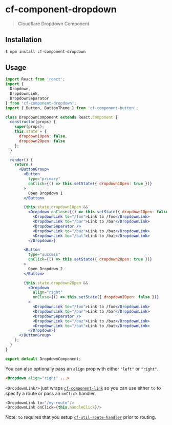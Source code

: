# cf-component-dropdown

> Cloudflare Dropdown Component

## Installation

```sh
$ npm install cf-component-dropdown
```

## Usage

```jsx
import React from 'react';
import {
  Dropdown,
  DropdownLink,
  DropdownSeparator
} from 'cf-component-dropdown';
import { Button, ButtonTheme } from 'cf-component-button';

class DropdownComponent extends React.Component {
  constructor(props) {
    super(props);
    this.state = {
      dropdown1Open: false,
      dropdown2Open: false
    };
  }

  render() {
    return (
      <ButtonGroup>
        <Button
          type="primary"
          onClick={() => this.setState({ dropdown1Open: true })}
        >
          Open Dropdown 1
        </Button>

        {this.state.dropdown1Open &&
          <Dropdown onClose={() => this.setState({ dropdown1Open: false })}>
            <DropdownLink to="/foo">Link to /foo</DropdownLink>
            <DropdownLink to="/bar">Link to /bar</DropdownLink>
            <DropdownSeparator />
            <DropdownLink to="/baz">Link to /baz</DropdownLink>
            <DropdownLink to="/bat">Link to /bat</DropdownLink>
          </Dropdown>}

        <Button
          type="success"
          onClick={() => this.setState({ dropdown2Open: true })}
        >
          Open Dropdown 2
        </Button>

        {this.state.dropdown2Open &&
          <Dropdown
            align="right"
            onClose={() => this.setState({ dropdown2Open: false })}
          >
            <DropdownLink to="/foo">Link to /foo</DropdownLink>
            <DropdownLink to="/bar">Link to /bar</DropdownLink>
            <DropdownSeparator />
            <DropdownLink to="/baz">Link to /baz</DropdownLink>
            <DropdownLink to="/bat">Link to /bat</DropdownLink>
          </Dropdown>}
      </ButtonGroup>
    );
  }
}

export default DropdownComponent;
```

You can also optionally pass an `align` prop with either `"left"` or `"right"`.

```html
<Dropdown align="right" ...>
```

`<DropdownLink/>` just wraps
[`cf-component-link`](https://www.npmjs.com/package/cf-component-link) so
you can use either `to` to specify a route or pass an `onClick` handler.

```js
<DropdownLink to="/my-route"/>
<DropdownLink onClick={this.handleClick}/>
```

Note: `to` requires that you setup
[`cf-util-route-handler`](https://www.npmjs.com/package/cf-util-route-handler)
prior to routing.
